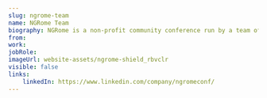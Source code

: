 ```yaml
---
slug: ngrome-team
name: NGRome Team
biography: NGRome is a non-profit community conference run by a team of volunteers. We are all active members of the tech community, and run or contribute to various free local meetups, workshops, and education initiatives.
from:
work: 
jobRole: 
imageUrl: website-assets/ngrome-shield_rbvclr
visible: false
links:
    linkedIn: https://www.linkedin.com/company/ngromeconf/
---
```

